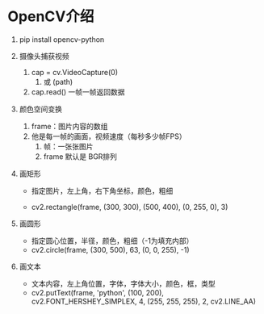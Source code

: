 # OpenCV介绍

1. pip install opencv-python

2. 摄像头捕获视频

   1. cap = cv.VideoCapture(0) 
      1. 或 (path) 
   2. cap.read() 一帧一帧返回数据

3. 颜色空间变换

   1. frame：图片内容的数组
   2. 他是每一帧的画面，视频速度（每秒多少帧FPS）
      1. 帧：一张张图片
      2. frame 默认是 BGR排列

4. 画矩形

   * 指定图片，左上角，右下角坐标，颜色，粗细

   * cv2.rectangle(frame, (300, 300), (500, 400), (0, 255, 0), 3)

5. 画圆形

   * 指定圆心位置，半径，颜色，粗细（-1为填充内部）
   * cv2.circle(frame, (300, 500), 63, (0, 0, 255), -1)

6. 画文本

   * 文本内容，左上角位置，字体，字体大小，颜色，框，类型
   * cv2.putText(frame, 'python', (100, 200), cv2.FONT_HERSHEY_SIMPLEX, 4, (255, 255, 255), 2, cv2.LINE_AA)